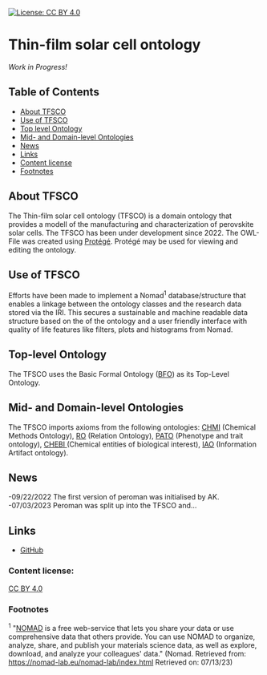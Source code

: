 [![License: CC BY 4.0](https://img.shields.io/badge/License-CC%20BY%204.0-lightgrey.svg)](http://creativecommons.org/licenses/by/4.0/)

# Thin-film solar cell ontology

_Work in Progress!_

## Table of Contents
  * [About TFSCO](#about-tfsco)
  * [Use of TFSCO](#use-of-tfsco)
  * [Top level Ontology](#top-level-ontology)
  * [Mid- and Domain-level Ontologies](#mid--and-domain-level-ontologies)
  * [News](#news)
  * [Links](#links)
  * [Content license](#content-license:)
  * [Footnotes](#footnotes)

## About TFSCO
The Thin-film solar cell ontology (TFSCO) is a domain ontology that provides a modell  of the manufacturing and characterization of perovskite solar cells. The TFSCO has been under development since 2022. The OWL-File was created using [Protégé](https://protege.stanford.edu/). Protégé may be used for viewing and editing the ontology.

## Use of TFSCO
Efforts have been made to implement a Nomad<sup>1</sup> database/structure that enables a linkage between the ontology classes and the research data stored via the IRI. This secures a sustainable and machine readable data structure based on the of the ontology and a user friendly interface with quality of life features like filters, plots and histograms from Nomad.

## Top-level Ontology
The TFSCO uses the Basic Formal Ontology ([BFO](https://github.com/BFO-ontology/BFO)) as its Top-Level Ontology.

## Mid- and Domain-level Ontologies
The TFSCO imports axioms from the following ontologies: [CHMI](https://github.com/rsc-ontologies/rsc-cmo) (Chemical Methods Ontology), [RO](http://obofoundry.org/ontology/ro.html) (Relation Ontology), [PATO](http://obofoundry.org/ontology/pato.html) (Phenotype and trait ontology), [CHEBI ](https://www.ebi.ac.uk/ols/ontologies/chebi) (Chemical entities of biological interest), [IAO](https://github.com/information-artifact-ontology/IAO) (Information Artifact ontology).
## News
-09/22/2022 The first version of peroman was initialised by AK. <br>
-07/03/2023 Peroman was split up into the TFSCO and...

## Links

- [GitHub](https://github.com/RoteKekse/autoperosol)

### Content license:
[CC BY 4.0](https://creativecommons.org/licenses/by/4.0/deed.en)

### Footnotes
<sup>1</sup> "[NOMAD](https://nomad-lab.eu/nomad-lab/) is a free web-service that lets you share your data or use comprehensive
data that others provide. You can use NOMAD to organize, analyze, share, 
and publish your materials science data, as well as explore, download, 
and analyze your colleagues' data." (Nomad. Retrieved from: https://nomad-lab.eu/nomad-lab/index.html Retrieved on: 07/13/23)
